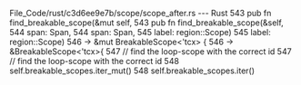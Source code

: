 File_Code/rust/c3d6ee9e7b/scope/scope_after.rs --- Rust
543     pub fn find_breakable_scope(&mut self,                    543     pub fn find_breakable_scope(&self,
544                            span: Span,                        544                            span: Span,
545                            label: region::Scope)              545                            label: region::Scope)
546                            -> &mut BreakableScope<'tcx> {     546                            -> &BreakableScope<'tcx>{
547         // find the loop-scope with the correct id            547         // find the loop-scope with the correct id
548         self.breakable_scopes.iter_mut()                      548        self.breakable_scopes.iter()  

